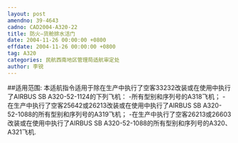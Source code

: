 ```yaml
---
layout: post
amendno: 39-4643
cadno: CAD2004-A320-22
title: 防火—货舱排水活门
date: 2004-11-26 00:00:00 +0800
effdate: 2004-11-26 00:00:00 +0800
tag: A320
categories: 民航西南地区管理局适航审定处
author: 李锐
---
```


##适用范围:
本适航指令适用于除在生产中执行了空客33232改装或在使用中执行了AIRBUS SB A320-52-1124的下列飞机： -所有型别和序列号的A318飞机； -在生产中执行了空客25642或26213改装或在使用中执行了AIRBUS SB A320-52-1088的所有型别和序列号的A319飞机； -在生产中执行了空客26213或26603改装或在使用中执行了AIRBUS SB A320-52-1088的所有型别和序列号的A320、A321飞机.

